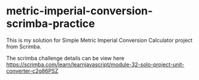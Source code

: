 # metric-imperial-conversion-scrimba-practice
This is my solution for Simple Metric Imperial Conversion Calculator project from Scrimba.

The scrimba challenge details can be view here https://scrimba.com/learn/learnjavascript/module-32-solo-project-unit-converter-c2g86PSZ
